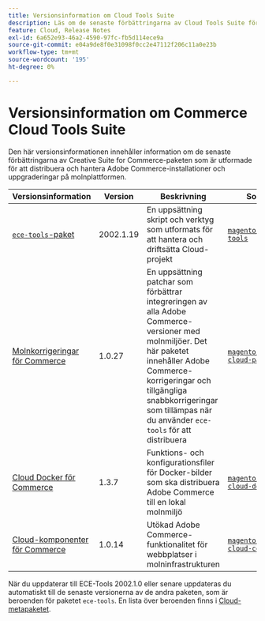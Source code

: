 ```yaml
---
title: Versionsinformation om Cloud Tools Suite
description: Läs om de senaste förbättringarna av Cloud Tools Suite för Adobe Commerce.
feature: Cloud, Release Notes
exl-id: 6a652e93-46a2-4590-97fc-fb5d114ece9a
source-git-commit: e04a9de8f0e31098f0cc2e47112f206c11a0e23b
workflow-type: tm+mt
source-wordcount: '195'
ht-degree: 0%

---
```


# Versionsinformation om Commerce Cloud Tools Suite

Den här versionsinformationen innehåller information om de senaste förbättringarna av Creative Suite for Commerce-paketen som är utformade för att distribuera och hantera Adobe Commerce-installationer och uppgraderingar på molnplattformen.

| Versionsinformation | Version | Beskrivning | Source |
| ----------------- |-----------| ---------------------------------------- | --------------------------- |
| [`ece-tools`-paket](ece-tools-package.md) | 2002.1.19 | En uppsättning skript och verktyg som utformats för att hantera och driftsätta Cloud-projekt | [`magento/ece-tools`](https://github.com/magento/ece-tools/tree/2002.1) |
| [Molnkorrigeringar för Commerce](cloud-patches.md) | 1.0.27 | En uppsättning patchar som förbättrar integreringen av alla Adobe Commerce-versioner med molnmiljöer. Det här paketet innehåller Adobe Commerce-korrigeringar och tillgängliga snabbkorrigeringar som tillämpas när du använder `ece-tools` för att distribuera | [`magento/magento-cloud-patches`](https://github.com/magento/magento-cloud-patches/tree/1.0.1) |
| [Cloud Docker för Commerce](cloud-docker.md) | 1.3.7 | Funktions- och konfigurationsfiler för Docker-bilder som ska distribuera Adobe Commerce till en lokal molnmiljö | [`magento/magento-cloud-docker`](https://github.com/magento/magento-cloud-docker/tree/1.0) |
| [Cloud-komponenter för Commerce](cloud-components.md) | 1.0.14 | Utökad Adobe Commerce-funktionalitet för webbplatser i molninfrastrukturen | [`magento/magento-cloud-components`](https://github.com/magento/magento-cloud-components/tree/1.0.2) |

När du uppdaterar till ECE-Tools 2002.1.0 eller senare uppdateras du automatiskt till de senaste versionerna av de andra paketen, som är beroenden för paketet `ece-tools`. En lista över beroenden finns i [Cloud-metapaketet](../development/overview.md#cloud-metapackage).
